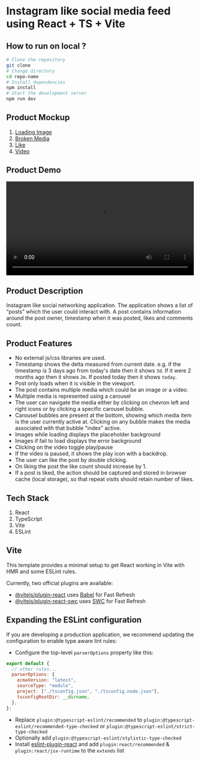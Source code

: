 # Instagram like social media feed using React + TS + Vite

## How to run on local ?

```bash
# Clone the repository
git clone
# Change directory
cd repo-name
# Install dependencies
npm install
# Start the development server
npm run dev
```

## Product Mockup

1. [Loading Image](./src/assets/1.png)
2. [Broken Media](./src/assets/2.png)
3. [Like](./src/assets/3.png)
4. [Video](./src/assets/4.png)

## Product Demo

<video controls width="500">
	<source src="./src/assets/social-media-feed.mp4" type="video/mp4">
	Your browser does not support the video tag.
</video>

## Product Description

Instagram like social networking application. The application shows a list of “posts” which the user could interact with. A post contains information around the post owner, timestamp when it was posted, likes and comments count.

## Product Features

- No external js/css libraries are used.
- Timestamp shows the delta measured from current date. e.g. if the timestamp is 3 days ago from today's date then it shows `3d`. If it were 2 months ago then it shows `2m`. If posted today then it shows `today`.
- Post only loads when it is visible in the viewport.
- The post contains multiple media which could be an image or a video.
- Multiple media is represented using a carousel
- The user can navigate the media either by clicking on chevron left and right icons or by clicking a specific carousel bubble.
- Carousel bubbles are present at the bottom, showing which media item is the user currently active at. Clicking on any bubble makes the media associated with that bubble "index" active.
- Images while loading displays the placeholder background
- Images if fail to load displays the error background
- Clicking on the video toggle play/pause
- If the video is paused, it shows the play icon with a
  backdrop.
- The user can like the post by double clicking.
- On liking the post the like count should increase by 1.
- If a post is liked, the action should be captured and stored in browser cache (local storage), so that repeat visits should retain number of likes.

## Tech Stack

1. React
2. TypeScript
3. Vite
4. ESLint

## Vite

This template provides a minimal setup to get React working in Vite with HMR and some ESLint rules.

Currently, two official plugins are available:

- [@vitejs/plugin-react](https://github.com/vitejs/vite-plugin-react/blob/main/packages/plugin-react/README.md) uses [Babel](https://babeljs.io/) for Fast Refresh
- [@vitejs/plugin-react-swc](https://github.com/vitejs/vite-plugin-react-swc) uses [SWC](https://swc.rs/) for Fast Refresh

## Expanding the ESLint configuration

If you are developing a production application, we recommend updating the configuration to enable type aware lint rules:

- Configure the top-level `parserOptions` property like this:

```js
export default {
  // other rules...
  parserOptions: {
    ecmaVersion: "latest",
    sourceType: "module",
    project: ["./tsconfig.json", "./tsconfig.node.json"],
    tsconfigRootDir: __dirname,
  },
};
```

- Replace `plugin:@typescript-eslint/recommended` to `plugin:@typescript-eslint/recommended-type-checked` or `plugin:@typescript-eslint/strict-type-checked`
- Optionally add `plugin:@typescript-eslint/stylistic-type-checked`
- Install [eslint-plugin-react](https://github.com/jsx-eslint/eslint-plugin-react) and add `plugin:react/recommended` & `plugin:react/jsx-runtime` to the `extends` list
